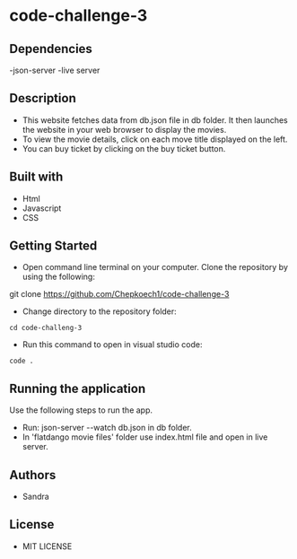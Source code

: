 # code-challenge-3
## Dependencies

   -json-server
   -live server

## Description
- This website fetches data from db.json file in db folder. It then launches the website in your web browser to display the movies.
- To view the movie details, click on each move title displayed on the left.
- You can buy ticket by clicking on the buy ticket button.
## Built with
   
   - Html
   - Javascript
   - CSS

## Getting Started

   - Open command line terminal on your computer. Clone the repository by using the following:

   git clone https://github.com/Chepkoech1/code-challenge-3

   - Change directory to the repository folder:

    cd code-challeng-3

   - Run this command to open in visual studio code:

    code .

## Running the application
Use the following steps to run the app.

  - Run: json-server --watch db.json in db folder.
  - In 'flatdango movie files' folder use index.html file and open in live server.

## Authors

 - Sandra

## License

 - MIT LICENSE